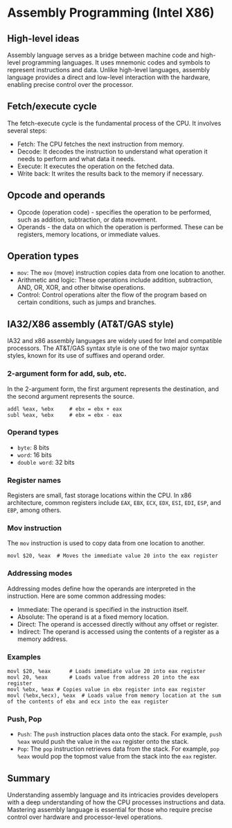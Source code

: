 # Assembly Programming (Intel X86)

## High-level ideas
Assembly language serves as a bridge between machine code and high-level programming languages. It uses mnemonic codes and symbols to represent instructions and data. Unlike high-level languages, assembly language provides a direct and low-level interaction with the hardware, enabling precise control over the processor.

## Fetch/execute cycle
The fetch-execute cycle is the fundamental process of the CPU. It involves several steps:
- Fetch: The CPU fetches the next instruction from memory.
- Decode: It decodes the instruction to understand what operation it needs to perform and what data it needs.
- Execute: It executes the operation on the fetched data.
- Write back: It writes the results back to the memory if necessary.

## Opcode and operands
- Opcode (operation code) - specifies the operation to be performed, such as addition, subtraction, or data movement.
- Operands - the data on which the operation is performed. These can be registers, memory locations, or immediate values.

## Operation types
- `mov`: The `mov` (move) instruction copies data from one location to another.
- Arithmetic and logic: These operations include addition, subtraction, AND, OR, XOR, and other bitwise operations.
- Control: Control operations alter the flow of the program based on certain conditions, such as jumps and branches.

## IA32/X86 assembly (AT&T/GAS style)
IA32 and x86 assembly languages are widely used for Intel and compatible processors. The AT&T/GAS syntax style is one of the two major syntax styles, known for its use of suffixes and operand order.

### 2-argument form for add, sub, etc.
In the 2-argument form, the first argument represents the destination, and the second argument represents the source.

```assembly
addl %eax, %ebx 	# ebx = ebx + eax
subl %eax, %ebx 	# ebx = ebx - eax
```

### Operand types
- `byte`: 8 bits
- `word`: 16 bits
- `double word`: 32 bits

### Register names
Registers are small, fast storage locations within the CPU. In x86 architecture, common registers include `EAX`, `EBX`, `ECX`, `EDX`, `ESI`, `EDI`, `ESP`, and `EBP`, among others.

### Mov instruction
The `mov` instruction is used to copy data from one location to another.

```assembly
movl $20, %eax 	# Moves the immediate value 20 into the eax register
```

### Addressing modes
Addressing modes define how the operands are interpreted in the instruction. Here are some common addressing modes:
- Immediate: The operand is specified in the instruction itself.
- Absolute: The operand is at a fixed memory location.
- Direct: The operand is accessed directly without any offset or register.
- Indirect: The operand is accessed using the contents of a register as a memory address.

### Examples
```assembly
movl $20, %eax		# Loads immediate value 20 into eax register
movl 20, %eax		# Loads value from address 20 into the eax register
movl %ebx, %eax	# Copies value in ebx register into eax register
movl (%ebx,%ecx), %eax	# Loads value from memory location at the sum of the contents of ebx and ecx into the eax register
```

### Push, Pop
- `Push`: The `push` instruction places data onto the stack. For example, `push %eax` would push the value in the `eax` register onto the stack.
- `Pop`: The `pop` instruction retrieves data from the stack. For example, `pop %eax` would pop the topmost value from the stack into the `eax` register.

## Summary
Understanding assembly language and its intricacies provides developers with a deep understanding of how the CPU processes instructions and data. Mastering assembly language is essential for those who require precise control over hardware and processor-level operations.
